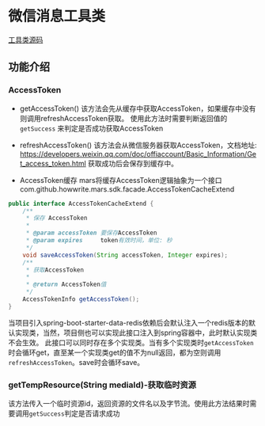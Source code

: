 # 微信消息工具类
[工具类源码](../mars/src/main/java/com/github/howwrite/mars/sdk/facade/MarsWxUtils.java)

## 功能介绍
### AccessToken
+ getAccessToken()
该方法会先从缓存中获取AccessToken，如果缓存中没有则调用refreshAccessToken获取。
使用此方法时需要判断返回值的 `getSuccess` 来判定是否成功获取AccessToken

+ refreshAccessToken()
该方法会从微信服务器获取AccessToken，文档地址: https://developers.weixin.qq.com/doc/offiaccount/Basic_Information/Get_access_token.html
获取成功后会保存到缓存中。

+ AccessToken缓存
mars将缓存AccessToken逻辑抽象为一个接口
com.github.howwrite.mars.sdk.facade.AccessTokenCacheExtend
```java
public interface AccessTokenCacheExtend {
    /**
     * 保存 AccessToken
     *
     * @param accessToken 要保存AccessToken
     * @param expires     token有效时间，单位: 秒
     */
    void saveAccessToken(String accessToken, Integer expires);
    /**
     * 获取AccessToken
     *
     * @return AccessToken值
     */
    AccessTokenInfo getAccessToken();
}
```
当项目引入spring-boot-starter-data-redis依赖后会默认注入一个redis版本的默认实现类，当然，项目侧也可以实现此接口注入到spring容器中，此时默认实现类不会生效。
此接口可以同时存在多个实现类。当有多个实现类时`getAccessToken` 时会循环get，直至某一个实现类get的值不为null返回，都为空则调用 `refreshAccessToken`。save时会循环save。

### getTempResource(String mediaId)-获取临时资源
该方法传入一个临时资源id，返回资源的文件名以及字节流。使用此方法结果时需要调用`getSuccess`判定是否请求成功
